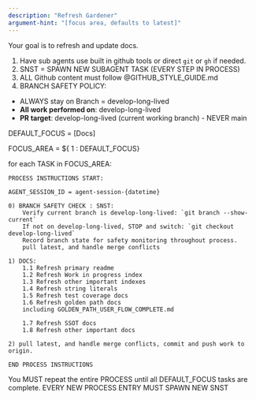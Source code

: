 ```yaml
---
description: "Refresh Gardener"
argument-hint: "[focus area, defaults to latest]"
---
```


Your goal is to refresh and update docs.

1. Have sub agents use built in github tools or direct `git` or `gh` if needed.
2. SNST = SPAWN NEW SUBAGENT TASK  (EVERY STEP IN PROCESS)
3. ALL Github content must follow @GITHUB_STYLE_GUIDE.md
4. BRANCH SAFETY POLICY:
- ALWAYS stay on Branch = develop-long-lived
- **All work performed on**: develop-long-lived
- **PR target**: develop-long-lived (current working branch) - NEVER main

DEFAULT_FOCUS = [Docs]

FOCUS_AREA = ${ 1 : DEFAULT_FOCUS}

for each TASK in FOCUS_AREA:

    PROCESS INSTRUCTIONS START:

    AGENT_SESSION_ID = agent-session-{datetime}

    0) BRANCH SAFETY CHECK : SNST: 
        Verify current branch is develop-long-lived: `git branch --show-current`
        If not on develop-long-lived, STOP and switch: `git checkout develop-long-lived`
        Record branch state for safety monitoring throughout process.
        pull latest, and handle merge conflicts

    1) DOCS:
        1.1 Refresh primary readme
        1.2 Refresh Work in progress index
        1.3 Refresh other important indexes
        1.4 Refresh string literals
        1.5 Refresh test coverage docs
        1.6 Refresh golden path docs
        including GOLDEN_PATH_USER_FLOW_COMPLETE.md
            
        1.7 Refresh SSOT docs
        1.8 Refresh other important docs

    2) pull latest, and handle merge conflicts, commit and push work to origin.

    END PROCESS INSTRUCTIONS

You MUST repeat the entire PROCESS until all DEFAULT_FOCUS tasks are complete.
EVERY NEW PROCESS ENTRY MUST SPAWN NEW SNST
